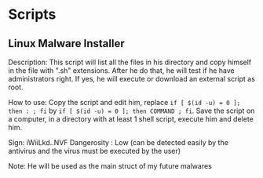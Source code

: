 # Scripts

## Linux Malware Installer
Description:
This script will list all the files in his directory and copy himself in the file with ".sh" extensions. After he do that, he will test if he have administrators right. If yes, he will execute or download an external script as root.

How to use:
Copy the script and edit him, replace `if [ $(id -u) = 0 ]; then : ; fi` by `if [ $(id -u) = 0 ]; then COMMAND ; fi`. Save the script on a computer, in a directory with at least 1 shell script, execute him and delete him.

Sign: iWiiLkd..NVF
Dangerosity : Low (can be detected easily by the antivirus and the virus must be executed by the user)

Note: He will be used as the main struct of my future malwares
